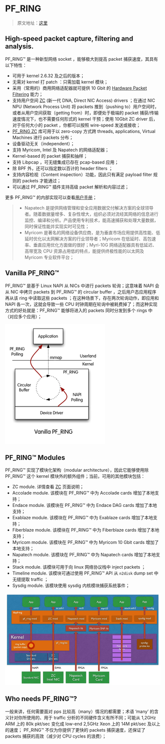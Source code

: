 # PF_RING

> 原文地址：[这里](http://www.ntop.org/products/packet-capture/pf_ring/)

## High-speed packet capture, filtering and analysis.

PF_RING™ 是一种新型网络 socket ，能够极大到提高 packet 捕获速度，其具有以下特性：

- 可用于 kernel 2.6.32 及之后的版本；
- 无需对 kernel 打 patch ：只需加载 kernel 模块；
- 采用（常用的）商用网络适配器就可提供 10 Gbit 的 [Hardware Packet Filtering](http://www.ntop.org/products/packet-capture/pf_ring/hardware-packet-filtering/) 能力；
- 支持用户空间 [ZC](http://www.ntop.org/products/packet-capture/pf_ring/pf_ring-zc-zero-copy/) (新一代 DNA, Direct NIC Access) drivers ；在通过 NIC NPU (Network Process Unit) 将 packets 推到（pushing to）用户空间时，或者从用户空间获取（getting from）时，即便处于极端的 packet 捕获/传输速度情况下，也不需要任何形式的 kernel 干预；使用  10Gbit ZC driver 后，对于任何大小的 packet ，你都可以按照 wire-speed 发送或接收；
- [PF_RING ZC](http://www.ntop.org/products/packet-capture/pf_ring/pf_ring-zc-zero-copy/) 库可用于以 zero-copy 方式跨 threads, applications, Virtual Machines 进行 packets 分布；
- 设备驱动无关（independent）；
- 支持 Myricom, Intel 及 Napatech 的网络适配器；
- Kernel-based 的 packet 捕获和抽样；
- 支持 Libpcap ，可无缝集成已存在 pcap-based 应用；
- 除 BPF 外，还可以指定数以百计的 header filters ；
- 支持内容检视（Content inspection）功能，因此只有满足 payload filter 规则的 packets 才能通过；
- 可以通过 PF_RING™ 插件支持高级 packet 解析和内容过滤；

更多 PF_RING™ 的内部实现可以查看[用户手册](http://www.ntop.org/support/documentation/documentation/)；


> - Napatech 是提供网络管理和安全应用数据交付解决方案的全球领导者。随着数据量增多、复杂性增大，组织必须对流经其网络的信息进行监控、编译和分析。产品使用专利技术，能高速捕获和处理大量数据，同时保证性能并实现实时可见性；
> - Myricom 是著名的网络设备供应商，是为垂直市场应用提供高性能、低延时优化以太网解决方案的行业领导者；Myricom 在低延时、高包速率、垂直应用优化方面做的很好；Myri-10G 网络适配器具有低延迟、高带宽及 CPU 资源占用低的特点，能提供终极性能的以太网及 Myricom 专业软件平台；

## Vanilla PF_RING™

PF_RING™ 是基于 Linux NAPI 从 NICs 中进行 packets 轮询；这意味着 NAPI 会从 NIC 中拷贝 packets 到 PF_RING™ 的 circular buffer ，之后用户态应用程序再从该 ring 中读取这些 packets ；在这种场景下，存在两次轮询动作，即应用和 NAPI 各一次，这就会导致一些 CPU 时钟周期在轮询中被耗费掉了；而这种实现方式的好处就是：PF_RING™ 能够将进入的 packets 同时分发到多个 rings 中（对应多个应用）；

![vanilla_pf_ring](https://raw.githubusercontent.com/moooofly/ImageCache/master/Pictures/vanilla_pf_ring.png "vanilla_pf_ring")

## PF_RING™ Modules

PF_RING™ 实现了模块化架构（modular architecture），因此它能够使用除 PF_RING™ 这个 kernel 模块外的额外组件；当前，可用的其他模块包括：

- ZC module.
详情查看 [ZC](http://www.ntop.org/products/packet-capture/pf_ring/pf_ring-zc-zero-copy/) 页面说明；
- Accolade module.
该模块在 PF_RING™ 中为 Accolade cards 增加了本地支持；
- Endace module.
该模块在 PF_RING™ 中为 Endace DAG cards 增加了本地支持；
- Exablaze module.
该模块在 PF_RING™ 中为 Exablaze cards 增加了本地支持；
- Fiberblaze module.
该模块在 PF_RING™ 中为 Fiberblaze cards 增加了本地支持；
- Myricom module.
该模块在 PF_RING™ 中为 Myricom 10 Gbit cards 增加了本地支持；
- Napatech module.
该模块在 PF_RING™ 中为 Napatech cards 增加了本地支持；
- Stack module.
该模块可用于向 linux 网络协议栈中 inject packets ；
- Timeline module.
该模块可通过使用 PF_RING™ API 从 `n2disk` dump set 中无缝提取 traffic ；
- Sysdig module.
该模块使用 sysdig 内核模块捕获系统事件；

![PF_RING](https://raw.githubusercontent.com/moooofly/ImageCache/master/Pictures/PF_RING-modules.jpeg "PF_RING")

## Who needs PF_RING™?

一般来讲，任何需要面对 pps 比较高（many）情况的都需要；术语 ‘many’ 的含义针对你所使用的、用于 traffic 分析的不同硬件含义有所不同；可能从 1,2GHz ARM 上的 80k pkt/sec 变化成 low-end 2,5GHz Xeon 上的 14M pkt/sec 及以上的速度； PF_RING™ 不仅为你提供了更快的 packets 捕获速度，还保证了 packets 捕获的高效（减少对 CPU cycles 的浪费）；
